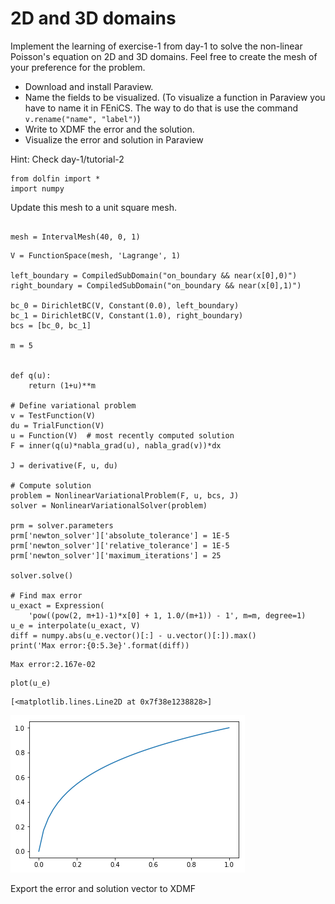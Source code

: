 # 2D and 3D domains

Implement the learning of exercise-1 from day-1 to solve the non-linear Poisson's equation on 2D and 3D domains. Feel free to create the mesh of your preference for the problem.

- Download and install Paraview.
- Name the fields to be visualized. (To visualize a function in Paraview you have to name it in FEniCS. The way to do that is use the command `v.rename("name", "label")`)
- Write to XDMF the error and the solution.
- Visualize the error and solution in Paraview

Hint: Check day-1/tutorial-2 


```
from dolfin import *
import numpy
```

Update this mesh to a unit square mesh.


```

mesh = IntervalMesh(40, 0, 1)
```


```
V = FunctionSpace(mesh, 'Lagrange', 1)

left_boundary = CompiledSubDomain("on_boundary && near(x[0],0)")
right_boundary = CompiledSubDomain("on_boundary && near(x[0],1)")

bc_0 = DirichletBC(V, Constant(0.0), left_boundary)
bc_1 = DirichletBC(V, Constant(1.0), right_boundary)
bcs = [bc_0, bc_1]

m = 5


def q(u):
    return (1+u)**m

# Define variational problem
v = TestFunction(V)
du = TrialFunction(V)
u = Function(V)  # most recently computed solution
F = inner(q(u)*nabla_grad(u), nabla_grad(v))*dx

J = derivative(F, u, du)

# Compute solution
problem = NonlinearVariationalProblem(F, u, bcs, J)
solver = NonlinearVariationalSolver(problem)

prm = solver.parameters
prm['newton_solver']['absolute_tolerance'] = 1E-5
prm['newton_solver']['relative_tolerance'] = 1E-5
prm['newton_solver']['maximum_iterations'] = 25

solver.solve()

# Find max error
u_exact = Expression(
    'pow((pow(2, m+1)-1)*x[0] + 1, 1.0/(m+1)) - 1', m=m, degree=1)
u_e = interpolate(u_exact, V)
diff = numpy.abs(u_e.vector()[:] - u.vector()[:]).max()
print('Max error:{0:5.3e}'.format(diff))
```

    Max error:2.167e-02



```
plot(u_e)
```




    [<matplotlib.lines.Line2D at 0x7f38e1238828>]




    
![png](1_2d_3d_domains_files/1_2d_3d_domains_5_1.png)
    


Export the error and solution vector to XDMF


